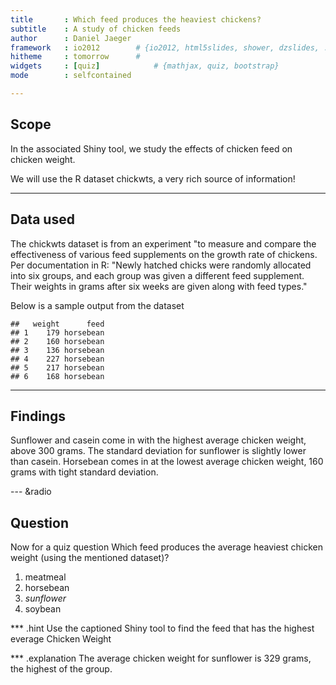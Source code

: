 ```yaml
---
title       : Which feed produces the heaviest chickens?
subtitle    : A study of chicken feeds
author      : Daniel Jaeger
framework   : io2012        # {io2012, html5slides, shower, dzslides, ...}
hitheme     : tomorrow      # 
widgets     : [quiz]            # {mathjax, quiz, bootstrap}
mode        : selfcontained

---
```

## Scope

In the associated Shiny tool, we study the effects of chicken feed on chicken weight.

We will use the R dataset chickwts, a very rich source of information!

---
## Data used
The chickwts dataset is from an experiment "to measure and compare the effectiveness of various feed supplements on the growth rate of chickens.  Per documentation in R: "Newly hatched chicks were randomly allocated into six groups, and each group was given a different feed supplement. Their weights in grams after six weeks are given along with feed types."

Below is a sample output from the dataset

```
##   weight      feed
## 1    179 horsebean
## 2    160 horsebean
## 3    136 horsebean
## 4    227 horsebean
## 5    217 horsebean
## 6    168 horsebean
```

---
## Findings

Sunflower and casein come in with the highest average chicken weight, above 300 grams.  The standard deviation for sunflower is slightly lower than casein.  Horsebean comes in at the lowest average chicken weight, 160 grams with tight standard deviation.

--- &radio
## Question

Now for a quiz question
Which feed produces the average heaviest chicken weight (using the mentioned dataset)?

1. meatmeal
2. horsebean
3. _sunflower_
4. soybean

*** .hint
Use the captioned Shiny tool to find the feed that has the highest everage Chicken Weight

*** .explanation
The average chicken weight for sunflower is 329 grams, the highest of the group.
